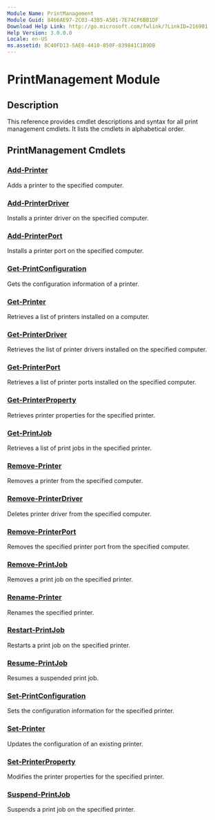 ```yaml
---
Module Name: PrintManagement
Module Guid: 8466AE97-2C03-4385-A501-7E74CF6BB1DF
Download Help Link: http://go.microsoft.com/fwlink/?LinkID=216901
Help Version: 3.0.0.0
Locale: en-US
ms.assetid: 8C40FD13-5AE8-4410-850F-839841C1B9DB
---
```


# PrintManagement Module
## Description
This reference provides cmdlet descriptions and syntax for all print management cmdlets. It lists the cmdlets in alphabetical order.

## PrintManagement Cmdlets
### [Add-Printer](./Add-Printer.md)
Adds a printer to the specified computer.

### [Add-PrinterDriver](./Add-PrinterDriver.md)
Installs a printer driver on the specified computer.

### [Add-PrinterPort](./Add-PrinterPort.md)
Installs a printer port on the specified computer.

### [Get-PrintConfiguration](./Get-PrintConfiguration.md)
Gets the configuration information of a printer.

### [Get-Printer](./Get-Printer.md)
Retrieves a list of printers installed on a computer.

### [Get-PrinterDriver](./Get-PrinterDriver.md)
Retrieves the list of printer drivers installed on the specified computer.

### [Get-PrinterPort](./Get-PrinterPort.md)
Retrieves a list of printer ports installed on the specified computer.

### [Get-PrinterProperty](./Get-PrinterProperty.md)
Retrieves printer properties for the specified printer.

### [Get-PrintJob](./Get-PrintJob.md)
Retrieves a list of print jobs in the specified printer.

### [Remove-Printer](./Remove-Printer.md)
Removes a printer from the specified computer.

### [Remove-PrinterDriver](./Remove-PrinterDriver.md)
Deletes printer driver from the specified computer.

### [Remove-PrinterPort](./Remove-PrinterPort.md)
Removes the specified printer port from the specified computer.

### [Remove-PrintJob](./Remove-PrintJob.md)
Removes a print job on the specified printer.

### [Rename-Printer](./Rename-Printer.md)
Renames the specified printer.

### [Restart-PrintJob](./Restart-PrintJob.md)
Restarts a print job on the specified printer.

### [Resume-PrintJob](./Resume-PrintJob.md)
Resumes a suspended print job.

### [Set-PrintConfiguration](./Set-PrintConfiguration.md)
Sets the configuration information for the specified printer.

### [Set-Printer](./Set-Printer.md)
Updates the configuration of an existing printer.

### [Set-PrinterProperty](./Set-PrinterProperty.md)
Modifies the printer properties for the specified printer.

### [Suspend-PrintJob](./Suspend-PrintJob.md)
Suspends a print job on the specified printer.

